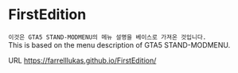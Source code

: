 # FirstEdition

``이것은 GTA5 STAND-MODMENU의 메뉴 설명을 베이스로 가져온 것입니다.``<br>
This is based on the menu description of GTA5 STAND-MODMENU.

URL
https://farrelllukas.github.io/FirstEdition/
